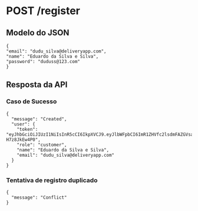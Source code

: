 # POST /register

## Modelo do JSON

    {
    "email": "dudu_silva@deliveryapp.com",
    "name": "Eduardo da Silva e Silva",
    "password": "duduss@123.com"
    }


## Resposta da API

  ### Caso de Sucesso

    {
      "message": "Created",
      "user": {
        "token": "eyJhbGciOiJIUzI1NiIsInR5cCI6IkpXVCJ9.eyJlbWFpbCI6ImR1ZHVfc2lsdmFAZGVsaXZlcnlhcHAuY29tIiwibmFtZSI6IkVkdWFyZG8gZGEgU2lsdmEgZSBTaWx2YSIsImlhdCI6MTY2NDI5OTg2Mn0.x9jLfFSKbf7aS7gJ1eefIwYFcD9oVLI-H7z8JkEw4P0",
        "role": "customer",
        "name": "Eduardo da Silva e Silva",
        "email": "dudu_silva@deliveryapp.com"
      }
    }

  ### Tentativa de registro duplicado

    {
      "message": "Conflict"
    }